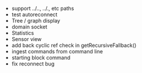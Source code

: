 - support ../.., ../., etc paths
- test autoreconnect
- Tree / graph display
- domain socket
- Statistics
- Sensor view
- add back cyclic ref check in getRecursiveFallback()
- ingest commands from command line
- starting block command
- fix reconnect bug
